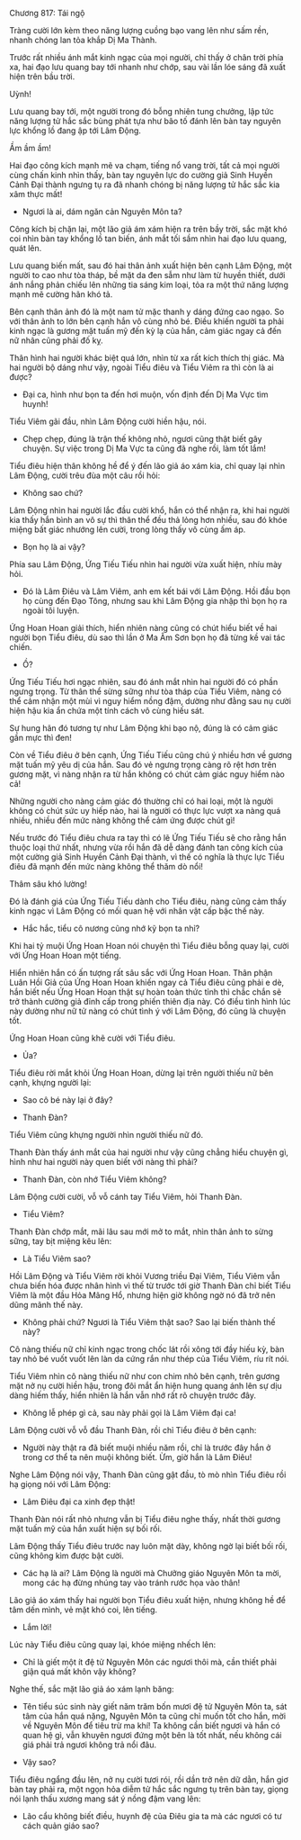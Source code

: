 




Chương 817: Tái ngộ


Tràng cười lớn kèm theo năng lượng cuồng bạo vang lên như sấm rền, nhanh chóng lan tỏa khắp Dị Ma Thành.

Trước rất nhiều ánh mắt kinh ngạc của mọi người, chỉ thấy ở chân trời phía xa, hai đạo lưu quang bay tới nhanh như chớp, sau vài lần lóe sáng đã xuất hiện trên bầu trời.

Uỳnh!

Lưu quang bay tới, một người trong đó bỗng nhiên tung chưởng, lập tức năng lượng tử hắc sắc bùng phát tựa như bão tố đánh lên bàn tay nguyên lực khổng lồ đang ập tới Lâm Động.

Ầm ầm ầm!

Hai đạo công kích mạnh mẽ va chạm, tiếng nổ vang trời, tất cả mọi người cùng chấn kinh nhìn thấy, bàn tay nguyên lực do cường giả Sinh Huyền Cảnh Đại thành ngưng tụ ra đã nhanh chóng bị năng lượng tử hắc sắc kia xâm thực mất!

- Ngươi là ai, dám ngăn cản Nguyên Môn ta?

Công kích bị chặn lại, một lão giả ám xám hiện ra trên bầy trời, sắc mặt khó coi nhìn bàn tay khổng lồ tan biến, ánh mắt tối sầm nhìn hai đạo lưu quang, quát lên.

Lưu quang biến mất, sau đó hai thân ảnh xuất hiện bên cạnh Lâm Động, một người to cao như tòa tháp, bề mặt da đen sẫm như làm từ huyền thiết, dưới ánh nắng phản chiếu lên những tia sáng kim loại, tỏa ra một thứ năng lượng mạnh mẽ cường hãn khó tả.

Bên cạnh thân ảnh đó là một nam tử mặc thanh y dáng đứng cao ngạo. So với thân ảnh to lớn bên cạnh hắn vô cùng nhỏ bé. Điều khiến người ta phải kinh ngạc là gương mặt tuấn mỹ đến kỳ lạ của hắn, cảm giác ngay cả đến nữ nhân cũng phải đố kỵ.

Thân hình hai người khác biệt quá lớn, nhìn từ xa rất kích thích thị giác. Mà hai người bộ dáng như vậy, ngoài Tiểu điêu và Tiểu Viêm ra thì còn là ai được?

- Đại ca, hình như bọn ta đến hơi muộn, vốn định đến Dị Ma Vực tìm huynh!

Tiểu Viêm gãi đầu, nhìn Lâm Động cười hiền hậu, nói.

- Chẹp chẹp, đúng là trận thế không nhỏ, ngươi cũng thật biết gây chuyện. Sự việc trong Dị Ma Vực ta cũng đã nghe rồi, làm tốt lắm!

Tiểu điêu hiện thân không hề để ý đến lão giả áo xám kia, chỉ quay lại nhìn Lâm Động, cười trêu đùa một câu rồi hỏi:

- Không sao chứ?

Lâm Động nhìn hai người lắc đầu cười khổ, hắn có thể nhận ra, khi hai người kia thấy hắn bình an vô sự thì thân thể đều thả lỏng hơn nhiều, sau đó khóe miệng bất giác nhướng lên cười, trong lòng thấy vô cùng ấm áp.

- Bọn họ là ai vậy?

Phía sau Lâm Động, Ứng Tiếu Tiếu nhìn hai người vừa xuất hiện, nhíu mày hỏi.

- Đó là Lâm Điêu và Lâm Viêm, anh em kết bái với Lâm Động. Hồi đầu bọn họ cùng đến Đạo Tông, nhưng sau khi Lâm Động gia nhập thì bọn họ ra ngoài tôi luyện.

Ứng Hoan Hoan giải thích, hiển nhiên nàng cũng có chút hiểu biết về hai người bọn Tiểu điêu, dù sao thì lần ở Ma Âm Sơn bọn họ đã từng kề vai tác chiến.

- Ồ?

Ứng Tiếu Tiếu hơi ngạc nhiên, sau đó ánh mắt nhìn hai người đó có phần ngưng trọng. Từ thân thể sừng sững như tòa tháp của Tiểu Viêm, nàng có thể cảm nhận một mùi vì nguy hiểm nồng đậm, dường như đằng sau nụ cười hiện hậu kia ẩn chứa một tính cách vô cùng hiếu sát.

Sự hung hãn đó tương tự như Lâm Động khi bạo nộ, đúng là có cảm giác gần mực thì đen!

Còn về Tiểu điêu ở bên cạnh, Ứng Tiếu Tiếu cũng chú ý nhiều hơn về gương mặt tuấn mỹ yêu dị của hắn. Sau đó vẻ ngưng trọng càng rõ rệt hơn trên gương mặt, vì nàng nhận ra từ hắn không có chút cảm giác nguy hiểm nào cả!

Những người cho nàng cảm giác đó thường chỉ có hai loại, một là người không có chút sức uy hiếp nào, hai là người có thực lực vượt xa nàng quá nhiều, nhiều đến mức nàng không thể cảm ứng được chút gì!

Nếu trước đó Tiểu điêu chưa ra tay thì có lẽ Ứng Tiếu Tiếu sẽ cho rằng hắn thuộc loại thứ nhất, nhưng vừa rồi hắn đã dễ dàng đánh tan công kích của một cường giả Sinh Huyền Cảnh Đại thành, vì thế có nghĩa là thực lực Tiểu điêu đã mạnh đến mức nàng không thể thăm dò nổi!

Thâm sâu khó lường!

Đó là đánh giá của Ứng Tiếu Tiếu dành cho Tiểu điêu, nàng cũng cảm thấy kinh ngạc vì Lâm Động có mối quan hệ với nhân vật cấp bậc thế này.

- Hắc hắc, tiểu cô nương cũng nhớ kỹ bọn ta nhỉ?

Khi hai tỷ muội Ứng Hoan Hoan nói chuyện thì Tiểu điêu bỗng quay lại, cười với Ứng Hoan Hoan một tiếng.

Hiển nhiên hắn có ấn tượng rất sâu sắc với Ứng Hoan Hoan. Thân phận Luân Hồi Giả của Ứng Hoan Hoan khiến ngay cả Tiểu điêu cũng phải e dè, hắn biết nếu Ứng Hoan Hoan thật sự hoàn toàn thức tỉnh thì chắc chắn sẽ trở thành cường giả đỉnh cấp trong phiến thiên địa này. Có điều tình hình lúc này dường như nữ tử nàng có chút tình ý với Lâm Động, đó cũng là chuyện tốt.

Ứng Hoan Hoan cũng khẽ cười với Tiểu điêu.

- Ủa?

Tiểu điêu rời mắt khỏi Ứng Hoan Hoan, dừng lại trên người thiếu nữ bên cạnh, khựng người lại:

- Sao cô bé này lại ở đây?

- Thanh Đàn?

Tiểu Viêm cũng khựng người nhìn người thiếu nữ đó.

Thanh Đàn thấy ánh mắt của hai người như vậy cũng chẳng hiểu chuyện gì, hình như hai người này quen biết với nàng thì phải?

- Thanh Đàn, còn nhớ Tiểu Viêm không?

Lâm Động cười cười, vỗ vỗ cánh tay Tiểu Viêm, hỏi Thanh Đàn.

- Tiểu Viêm?

Thanh Đàn chớp mắt, mãi lâu sau mới mở to mắt, nhìn thân ảnh to sừng sững, tay bịt miệng kêu lên:

- Là Tiểu Viêm sao?

Hồi Lâm Động và Tiểu Viêm rời khỏi Vương triều Đại Viêm, Tiểu Viêm vẫn chưa biến hóa được nhân hình vì thế từ trước tới giờ Thanh Đàn chỉ biết Tiểu Viêm là một đầu Hỏa Mãng Hổ, nhưng hiện giờ không ngờ nó đã trở nên dũng mãnh thế này.

- Không phải chứ? Ngươi là Tiểu Viêm thật sao? Sao lại biến thành thế này?

Cô nàng thiếu nữ chỉ kinh ngạc trong chốc lát rồi xông tới đầy hiếu kỳ, bàn tay nhỏ bé vuốt vuốt lên làn da cứng rắn như thép của Tiểu Viêm, ríu rít nói.

Tiểu Viêm nhìn cô nàng thiếu nữ như con chim nhỏ bên cạnh, trên gương mặt nở nụ cười hiền hậu, trong đôi mắt ẩn hiện hung quang ánh lên sự dịu dàng hiếm thấy, hiển nhiên là hắn vẫn nhớ rất rõ chuyện trước đây.

- Không lễ phép gì cả, sau này phải gọi là Lâm Viêm đại ca!

Lâm Động cười vỗ vỗ đầu Thanh Đàn, rồi chỉ Tiểu điêu ở bên cạnh:

- Người này thật ra đã biết muội nhiều năm rồi, chỉ là trước đây hắn ở trong cơ thể ta nên muội không biết. Ừm, giờ hắn là Lâm Điêu!

Nghe Lâm Động nói vậy, Thanh Đàn cũng gật đầu, tò mò nhìn Tiểu điêu rồi hạ giọng nói với Lâm Động:

- Lâm Điêu đại ca xinh đẹp thật!

Thanh Đàn nói rất nhỏ nhưng vẫn bị Tiểu điêu nghe thấy, nhất thời gương mặt tuấn mỹ của hắn xuất hiện sự bối rối.

Lâm Động thấy Tiểu điêu trước nay luôn mặt dày, không ngờ lại biết bối rối, cũng không kìm được bật cười.

- Các hạ là ai? Lâm Động là người mà Chưởng giáo Nguyên Môn ta mời, mong các hạ đừng nhúng tay vào tránh rước họa vào thân!

Lão giả áo xám thấy hai người bọn Tiểu điêu xuất hiện, nhưng không hề để tâm dến mình, vẻ mặt khó coi, lên tiếng.

- Lắm lời!

Lúc này Tiểu điêu cũng quay lại, khóe miệng nhếch lên:

- Chỉ là giết một ít đệ tử Nguyên Môn các ngươi thôi mà, cần thiết phải giận quá mất khôn vậy không?

Nghe thế, sắc mặt lão giả áo xám lạnh băng:

- Tên tiểu súc sinh này giết năm trăm bốn mươi đệ tử Nguyên Môn ta, sát tâm của hắn quá nặng, Nguyên Môn ta cũng chỉ muốn tốt cho hắn, mời về Nguyên Môn để tiêu trừ ma khí! Ta không cần biết ngươi và hắn có quan hệ gì, vẫn khuyên ngươi đứng một bên là tốt nhất, nếu không cái giá phải trả ngươi không trả nổi đâu.

- Vậy sao?

Tiểu điêu ngẩng đầu lên, nở nụ cười tươi rói, rồi dần trở nên dữ dằn, hắn giơ bàn tay phải ra, một ngọn hỏa diễm tử hắc sắc ngưng tụ trên bàn tay, giọng nói lạnh thấu xương mang sát ý nồng đậm vang lên:

- Lão cẩu không biết điều, huynh đệ của Điêu gia ta mà các ngươi có tư cách quản giáo sao?





